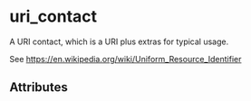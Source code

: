 # uri_contact

A URI contact, which is a URI plus extras for typical usage.

See https://en.wikipedia.org/wiki/Uniform_Resource_Identifier


## Attributes

